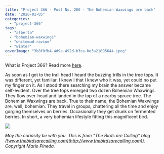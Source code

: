 ```yaml
---
title: "Project 366 - Post No. 280 - The Bohemian Waxwings are back"
date: "2020-01-05"
categories: 
  - "project-366"
tags: 
  - "alberta"
  - "bohemian-waxwings"
  - "whitemud-ravine"
  - "winter"
coverImage: "3b8f0fb4-4d9e-492d-b3ca-be3a21895644.jpeg"
---
```


What is Project 366? Read more [here](https://thebirdsarecalling.com/2019/03/29/project-366/).

As soon as I got to the trail head I heard the buzzing trills in the tree tops. It was different, yet familiar. I knew I that I knew who it was, yet could no put my finger on it. As I stood there searching my brain the answer became self-evident. Over the tree tops emerged two dozen Bohemian Waxwings. They flow over-head and landed in the top of a nearby spruce tree. The Bohemian Waxwings are back. True to their name, the Bohemian Waxwings are, well, bohemian. They travel in groups, chattering all the time and enjoy gorging themselves on berries. Occasionally they get drunk on fermented berries. In short, a very bohemian lifestyle fitting this magnificent bird.

![](https://thebirdsarecallingandimustgo.files.wordpress.com/2020/01/3b8f0fb4-4d9e-492d-b3ca-be3a21895644.jpeg?w=768)

_May the curiosity be with you. This is from “The Birds are Calling” blog ([www.thebirdsarecalling.com](http://www.thebirdsarecalling.com)). Copyright Mario Pineda._
